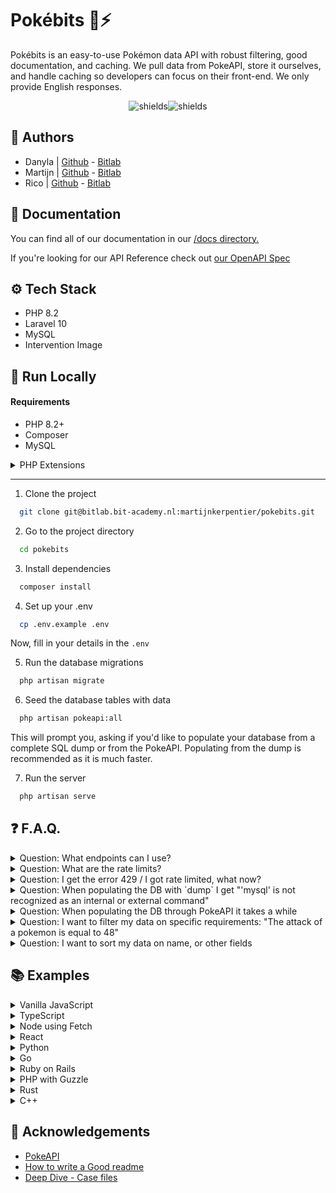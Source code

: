 # Pokébits 🐉⚡

Pokébits is an easy-to-use Pokémon data API with robust filtering, good documentation, and caching. We pull data from PokeAPI, store it ourselves, and handle caching so developers can focus on their front-end. We only provide English responses.

<p align="center"><img src="https://img.shields.io/badge/Laravel-FF2D20?style=for-the-badge&amp;logo=laravel&amp;logoColor=white" alt="shields"><img src="https://img.shields.io/badge/MySQL-00000F?style=for-the-badge&amp;logo=mysql&amp;logoColor=white" alt="shields"></p>

## 📝 Authors

-   Danyla | [Github](https://github.com/danylayasmin) - [Bitlab](https://bitlab.bit-academy.nl/danylahuntjens)
-   Martijn | [Github](https://github.com/MartijnKerpentier) - [Bitlab](https://bitlab.bit-academy.nl/martijnkerpentier)
-   Rico | [Github](https://github.com/rico-vz) - [Bitlab](https://bitlab.bit-academy.nl/ricovanzelst)

## 📄 Documentation

You can find all of our documentation in our [/docs directory.](https://bitlab.bit-academy.nl/martijnkerpentier/pokebits/-/tree/main/docs?ref_type=heads)

If you're looking for our API Reference check out [our OpenAPI Spec](#todo)

## ⚙️ Tech Stack

-   PHP 8.2
-   Laravel 10
-   MySQL
-   Intervention Image

## 🚀 Run Locally

#### Requirements

-   PHP 8.2+
-   Composer
-   MySQL
<details>
<summary>PHP Extensions</summary>

-   PHP-GD _or_ PHP-Imagick
-   Ctype PHP Extension
-   cURL PHP Extension
-   DOM PHP Extension
-   Fileinfo PHP Extension
-   Filter PHP Extension
-   Hash PHP Extension
-   Mbstring PHP Extension
-   OpenSSL PHP Extension
-   PCRE PHP Extension
-   PDO PHP Extension
-   Session PHP Extension
-   Tokenizer PHP Extension
-   XML PHP Extension
</details>

---

1. Clone the project

```bash
  git clone git@bitlab.bit-academy.nl:martijnkerpentier/pokebits.git
```

2. Go to the project directory

```bash
  cd pokebits
```

3. Install dependencies

```bash
  composer install
```

4. Set up your .env

```bash
  cp .env.example .env
```

Now, fill in your details in the `.env`

5. Run the database migrations

```bash
  php artisan migrate
```

6. Seed the database tables with data

```bash
  php artisan pokeapi:all
```

This will prompt you, asking if you'd like to populate your database from a complete SQL dump or from the PokeAPI.
Populating from the dump is recommended as it is much faster. 

7. Run the server

```bash
  php artisan serve
```

## ❓ F.A.Q.

<details>
<summary>Question: What endpoints can I use?</summary>

Answer: You can find all of our endpoints in our OpenAPI spec which you can find at /docs/api.
</details>

<details>
<summary>Question: What are the rate limits?</summary>

Answer: The current rate limit for each endpoint is 150 requests per minute. To track the ratelimits you can check the HTTP headers. X-RateLimit-Limit which shows you the total and X-RateLimit-Remaining which is how many requests you have remaining.
</details>

<details>
<summary>Question: I get the error 429 / I got rate limited, what now?</summary>

Answer: Don't worry. The rate limit isn't permanent. Please wait a few minutes and try again.
</details>

<details>
<summary>Question: When populating the DB with `dump` I get "'mysql' is not recognized as an internal or external command"</summary>

Answer: To populate the database, it calls the process "mysql" from the command line. If you have MySQL installed but you still get this error, it means it's not added to path. To add it, find the location of `mysql.exe` and add it to path [guide here ](https://www.architectryan.com/2018/03/17/add-to-the-path-on-windows-10/).
</details>

<details>
<summary>Question: When populating the DB through PokeAPI it takes a while</summary>

Answer: When populating the database using the PokeAPI commands, it takes a while. This is because it'll make a bunch of requests to PokeAPI to request the information and inserts it. The dump option is much faster and the dump is updated every game release, so it'll be up-to-date.
</details>

<details><summary>Question: I want to filter my data on specific requirements: "The attack of a pokemon is equal to 48"</summary>

Answer: When wanting to filter, type the applied filters in the search bar, next to the url.
"localhost:8000/api/pokemon?attack=48".

With multiple filters, type '&' between each filter: "localhost:8000/api/pokemon?attack=48&height=5".
</details>

<details><summary>Question: I want to sort my data on name, or other fields</summary>

Answer: When wanting to sort, type the sorting field in the search bar, next to the url.
"localhost:8000/api/pokemon?sort=name".

It is not possible to sort in more than one way.
</details>

## 📚 Examples
<details>
<summary>Vanilla JavaScript</summary>

```javascript
fetch('<POKEBITS_URL>/api/pokemon')
  .then(response => response.json())
  .then(data => {
    console.log(data);
  })
  .catch(error => {
    console.error('Error:', error);
  });
```
</details>

<details>
<summary>TypeScript</summary>

```typescript
interface Pokemon {
    id: number;
    name: string;
    type: string;
    // Add more properties as per your API response structure
}

interface ApiResponse {
    count: number;
    results: Pokemon[];
    // Add more properties as per your API response structure
}

async function fetchPokemonData(): Promise<void> {
    try {
        const response = await fetch('<POKEBITS_URL>/api/pokemon');
        if (!response.ok) {
            throw new Error(`Request failed with status: ${response.status}`);
        }
        const data: ApiResponse = await response.json();
        console.log(data.results); // Access the array of Pokémon
    } catch (error) {
        console.error('Error:', error);
    }
}

fetchPokemonData();
```
</details>

<details>
<summary>Node using Fetch</summary>

```javascript
const fetch = require('node-fetch');

fetch('<POKEBITS_URL>/api/pokemon')
  .then(response => response.json())
  .then(data => {
    console.log(data);
  })
  .catch(error => {
    console.error('Error:', error);
  });
```
</details>

<details>
<summary>React</summary>

```javascript
import React, { useEffect } from 'react';

function PokemonComponent() {
  useEffect(() => {
    fetch('<POKEBITS_URL>/api/pokemon')
      .then(response => response.json())
      .then(data => {
        console.log(data);
      })
      .catch(error => {
        console.error('Error:', error);
      });
  }, []);

  return <div>Pokemon Component</div>;
}

export default PokemonComponent;
```
</details>

<details>
<summary>Python</summary>

```python
import requests

response = requests.get('<POKEBITS_URL>/api/pokemon')
if response.status_code == 200:
    data = response.json()
    print(data)
else:
    print('Error:', response.status_code)
```
</details>

<details>
<summary>Go</summary>

```go
package main

import (
	"fmt"
	"io/ioutil"
	"net/http"
)

func main() {
	resp, err := http.Get("<POKEBITS_URL>/api/pokemon")
	if err != nil {
		fmt.Println("Error:", err)
		return
	}
	defer resp.Body.Close()

	body, err := ioutil.ReadAll(resp.Body)
	if err != nil {
		fmt.Println("Error:", err)
		return
	}

	fmt.Println(string(body))
}
```
</details>

<details>
<summary>Ruby on Rails</summary>

```ruby
require 'net/http'
require 'json'

url = URI('<POKEBITS_URL>/api/pokemon')
response = Net::HTTP.get(url)
data = JSON.parse(response)
puts data
```
</details>

<details>
<summary>PHP with Guzzle</summary>

```php
<?php
require 'vendor/autoload.php';

$client = new \GuzzleHttp\Client();
$response = $client->request('GET', '<POKEBITS_URL>/api/pokemon');
$data = json_decode($response->getBody(), true);
print_r($data);
```
</details>

<details>
<summary>Rust</summary>

```rust
extern crate reqwest;

fn main() {
    let url = "<POKEBITS_URL>/api/pokemon";
    let response = reqwest::blocking::get(url).expect("Failed to get a response");
    
    if response.status().is_success() {
        let body = response.text().expect("Failed to get response body");
        println!("{}", body);
    } else {
        println!("Error: {:?}", response.status());
    }
}
```
</details>

<details>
<summary>C++</summary>

```cpp
#include <iostream>
#include <curl/curl.h>
#include <string>

int main() {
  CURL *curl;
  CURLcode res;
  std::string url = "<POKEBITS_URL>/api/pokemon";

  curl = curl_easy_init();
  if (curl) {
    curl_easy_setopt(curl, CURLOPT_URL, url.c_str());

    res = curl_easy_perform(curl);
    if (res != CURLE_OK) {
      fprintf(stderr, "curl_easy_perform() failed: %s\n", curl_easy_strerror(res));
    }

    curl_easy_cleanup(curl);
  }

  return 0;
}
```
</details>



## 👏 Acknowledgements

-   [PokeAPI](https://pokeapi.co/)
-   [How to write a Good readme](https://bulldogjob.com/news/449-how-to-write-a-good-readme-for-your-github-project)
-   [Deep Dive - Case files](https://bitacademy.notion.site/Deep-Dive-Pok-mon-4c6febe20a2c4184843165486f846f9f)
